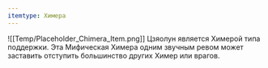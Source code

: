 ```yaml
---
itemtype: Химера
---
```

![[Temp/Placeholder_Chimera_Item.png]]
Цзяолун является Химерой типа поддержки. Эта Мифическая Химера одним звучным ревом может заставить отступить большинство других Химер или врагов.
